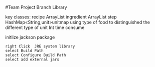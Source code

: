 #Team Project
Branch Library

key classes:
    recipe 
      ArrayList<Ingredients> ingredient
      ArrayList<steps> step
      HashMap<String,unit>unitmap using type of food to distinguished the different type of unit
      Int time consume
      
initlize jackson package

    right Click  JRE system library
    select Build Path 
    select Configure Build Path 
    select add external jars
    
    
